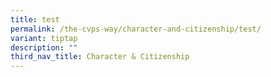 ```yaml
---
title: test
permalink: /the-cvps-way/character-and-citizenship/test/
variant: tiptap
description: ""
third_nav_title: Character & Citizenship
---
```

